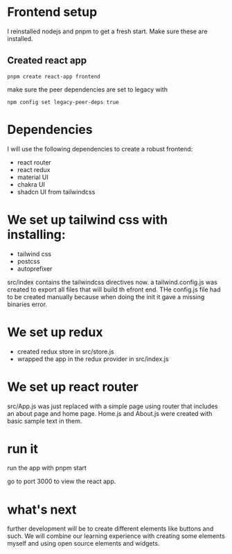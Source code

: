 # Frontend setup

I reinstalled nodejs and pnpm to get a fresh start. Make sure these are installed. 

## Created react app
```
pnpm create react-app frontend
```

make sure the peer dependencies are set to legacy with 

```
npm config set legacy-peer-deps true
```
# Dependencies

I will use the following dependencies to create a robust frontend:
- react router
- react redux
- material UI
- chakra UI
- shadcn UI from tailwindcss

# We set up tailwind css with installing:
- tailwind css
- postcss
- autoprefixer

src/index contains the tailwindcss directives now. a tailwind.config.js was created to export all files that will build th efront end. THe config.js file had to be created manually because when doing the init it gave a missing binaries error.

# We set up redux
- created redux store in src/store.js
- wrapped the app in the redux provider in src/index.js

# We set up react router
src/App.js was just replaced with a simple page using router that includes an about page and home page. Home.js and About.js were created with basic sample text in them. 

# run it
run the app with pnpm start

go to port 3000 to view the react app. 

# what's next

further development will be to create different elements like buttons and such. We will combine our learning experience with creating some elements myself and using open source elements and widgets. 